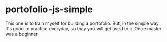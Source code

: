 # portofolio-js-simple

This one is to train myself for building a portofolio. But, in the simple way. It's good to practice everyday, so thay you will get used to it. Once master was a beginner.
